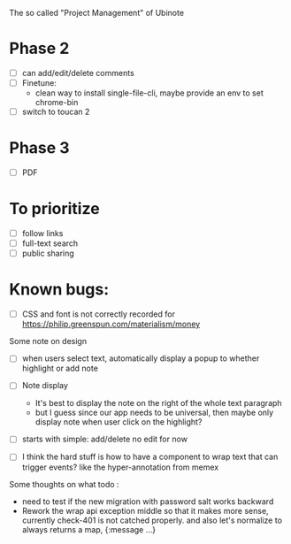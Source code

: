 The so called "Project Management" of Ubinote

# Phase 2
- [ ] can add/edit/delete comments
- [ ] Finetune:
  - clean way to install single-file-cli, maybe provide an env to set chrome-bin
- [ ] switch to toucan 2

# Phase 3
- [ ] PDF

# To prioritize
- [ ] follow links
- [ ] full-text search
- [ ] public sharing

# Known bugs:
- [ ] CSS and font is not correctly recorded for https://philip.greenspun.com/materialism/money

Some note on design
- [ ] when users select text, automatically display a popup to whether highlight or add note
- [ ] Note display
  - It's best to display the note on the right of the whole text paragraph
  - but I guess since our app needs to be universal, then maybe only display note when user click on the highlight?
- [ ] starts with simple: add/delete no edit for now
- [ ] I think the hard stuff is how to have a component to wrap text that can trigger events? like the hyper-annotation from memex





Some thoughts on what todo :
- need to test if the new migration with password salt works backward
- Rework the wrap api exception middle so that it makes more sense, currently check-401 is not catched properly. and also let's normalize to always returns a map, {:message ...}
